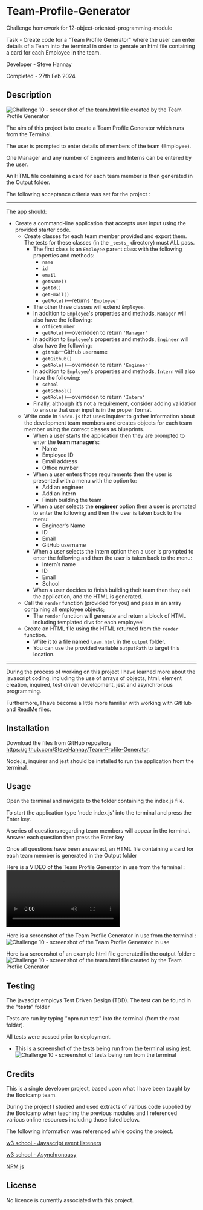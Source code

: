 # Team-Profile-Generator

Challenge homework for 12-object-oriented-programming-module

Task - Create code for a "Team Profile Generator" where the user can enter details of a Team into the terminal in order to genrate an html file containing a card for each Employee in the team. 

Developer - Steve Hannay

Completed - 27th Feb 2024


## Description

![Challenge 10 - screenshot of the team.html file created by the Team Profile Generator](assets/Challenge%2010%20-%20Webpage.png)

The aim of this project is to create a Team Profile Generator which runs from the Terminal.

The user is prompted to enter details of members of the team (Employee).

One Manager and any number of Engineers and Interns can be entered by the user.

An HTML file containing a card for each team member is then generated  in the Output folder.

The following acceptance criteria was set for the project :

--------------------------------------------------------------------------------------------------------------------------

The app should:

* Create a command-line application that accepts user input using the provided starter code.   
  * Create classes for each team member provided and export them. The tests for these classes (in the `_tests_` directory) must ALL pass.     
    * The first class is an `Employee` parent class with the following properties and methods:       
      * `name`
      * `id`
      * `email`
      * `getName()`
      * `getId()`
      * `getEmail()`
      * `getRole()`&mdash;returns `'Employee'`     
    * The other three classes will extend `Employee`.      
    * In addition to `Employee`'s properties and methods, `Manager` will also have the following:
      * `officeNumber`
      * `getRole()`&mdash;overridden to return `'Manager'`
    * In addition to `Employee`'s properties and methods, `Engineer` will also have the following:
      * `github`&mdash;GitHub username
      * `getGithub()`
      * `getRole()`&mdash;overridden to return `'Engineer'`
    * In addition to `Employee`'s properties and methods, `Intern` will also have the following:
      * `school`
      * `getSchool()`
      * `getRole()`&mdash;overridden to return `'Intern'`
    * Finally, although it’s not a requirement, consider adding validation to ensure that user input is in the proper format.   
  * Write code in `index.js` that uses inquirer to gather information about the development team members and creates objects for each team member using the correct classes as blueprints.
    * When a user starts the application then they are prompted to enter the **team manager**’s:
      * Name
      * Employee ID
      * Email address
      * Office number
    * When a user enters those requirements then the user is presented with a menu with the option to:
      * Add an engineer
      * Add an intern 
      * Finish building the team
    * When a user selects the **engineer** option then a user is prompted to enter the following and then the user is taken back to the menu:
      * Engineer's Name
      * ID
      * Email
      * GitHub username
    * When a user selects the intern option then a user is prompted to enter the following and then the user is taken back to the menu:
      * Intern’s name
      * ID
      * Email
      * School
    * When a user decides to finish building their team then they exit the application, and the HTML is generated.
  * Call the `render` function (provided for you) and pass in an array containing all employee objects; 
    * The `render` function will generate and return a block of HTML including templated divs for each employee!
  * Create an HTML file using the HTML returned from the `render` function. 
    * Write it to a file named `team.html` in the `output` folder. 
    * You can use the provided variable `outputPath` to target this location.

--------------------------------------------------------------------------------------------------------------------------

During the process of working on this project I have learned more about the javascript coding, including the use of arrays of objects, html, element creation, inquired, test driven development, jest and asynchronous programming. 

Furthermore, I have become a little more familiar with working with GitHub and ReadMe files.


## Installation

Download the files from GitHub repository https://github.com/SteveHannay/Team-Profile-Generator.

Node.js, inquirer and jest should be installed to run the application from the terminal.


## Usage

Open the terminal and navigate to the folder containing the index.js file.

To start the application type 'node index.js' into the terminal and press the Enter key.

A series of questions regarding team members will appear in the terminal. Answer each question then press the Enter key

Once all questions have been answered, an HTML file containing a card for each team member is generated in the Output folder


Here is a VIDEO of the Team Profile Generator in use from the terminal :
![Challenge 10 - Video of the Team Profile Generator in use](assets/Challenge%2010%20-%20Video%20Demo.webm)

Here is a screenshot of the Team Profile Generator in use from the terminal :
![Challenge 10 - screenshot of the Team Profile Generator in use](assets/Challenge%2010-%20demo%20screenshot.png)


Here is a screenshot of an example html file generated in the output folder :
![Challenge 10 - screenshot of the team.html file created by the Team Profile Generator](assets/Challenge%2010%20-%20Webpage.png)


## Testing

The javascipt employs Test Driven Design (TDD). The test can be found in the "__tests__" folder

Tests are run by typing "npm run test" into the terminal (from the root folder).

All tests were passed prior to deployment.

- This is a screenshot of the tests being run from the  terminal using jest.
![Challenge 10 - screenshot of tests being run from the terminal](assets/Challenge%2010%20-%20Testing.jpg)


## Credits

This is a single developer project, based upon what I have been taught by the Bootcamp team.

During the project I studied and used extracts of various code supplied by the Bootcamp when teaching the previous modules and I referenced various online resources including those listed below.

The following information was referenced while coding the project.

[w3 school - Javascript event listeners](https://www.w3schools.com/js/js_htmldom_eventlistener.asp)

[w3 school - Asynchronousy](https://www.w3schools.com/js/js_asynchronous.asp)

[NPM js](https://www.npmjs.com/package/inquirer-longer)


## License

No licence is currently associated with this project.


